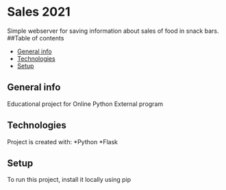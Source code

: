 # Sales 2021
Simple webserver for saving information about sales of food in snack bars.
##Table of contents
* [General info](#general-info)
* [Technologies](#technologies)
* [Setup](#setup)
## General info
Educational project for Online Python External program

## Technologies
Project is created with:
*Python
*Flask

## Setup
To run this project, install it locally using pip
